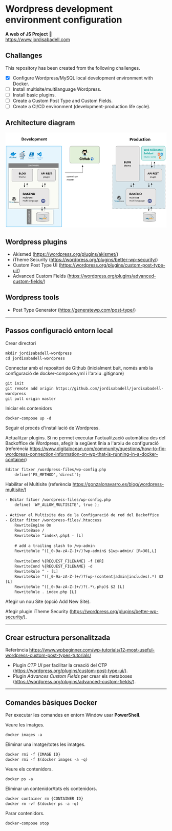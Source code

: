 # Wordpress development environment configuration
**A web of JS Project** :rocket:  
https://www.jordisabadell.com

## Challanges
This repository has been created from the following challenges.

- [x] Configure Wordpress/MySQL local development environment with Docker.
- [ ] Install multisite/multilanguage Wordpress.
- [ ] Install basic plugins.
- [ ] Create a Custom Post Type and Custom Fields.
- [ ] Create a CI/CD environment (development-production life cycle).

## Architecture diagram

![Image description](docs/architecture-diagram.png)

## Wordpress plugins
- Akismed (https://wordpress.org/plugins/akismet/)
- iTheme Security (https://wordpress.org/plugins/better-wp-security/)
- Custom Post Type UI (https://wordpress.org/plugins/custom-post-type-ui/)
- Advanced Custom Fields (https://wordpress.org/plugins/advanced-custom-fields/)

## Wordpress tools
- Post Type Generator (https://generatewp.com/post-type/)

---

## Passos configuració entorn local

Crear directori
```
mkdir jordisabadell-wordpress
cd jordisabadell-wordpress
```

Connectar amb el repositori de Github (inicialment buit, només amb la configuració de docker-compose.yml i l'arxiu .gitignore)
```
git init
git remote add origin https://github.com/jordisabadell/jordisabadell-wordpress
git pull origin master
```

Iniciar els contenidors
```
docker-compose up -d
```

Seguir el procés d'instal·lació de Wordpress.  

Actualitzar plugins. Si no permet executar l'actualització automàtica des del Backoffice de Wordpress, afegir la següent línia a l'arxiu de configuració (referència https://www.digitalocean.com/community/questions/how-to-fix-wordpress-connection-information-on-wp-that-is-running-in-a-docker-container)
```
Editar fitxer /wordpress-files/wp-config.php
    define('FS_METHOD','direct');
```

Habilitar el Multisite  (referència https://gonzalonavarro.es/blog/wordpress-multisite/)
```
- Editar fitxer /wordpress-files/wp-config.php
    define( 'WP_ALLOW_MULTISITE', true );

- Activar el Multisite des de la Configuració de red del Backoffice
- Editar fitxer /wordpress-files/.htaccess
    RewriteEngine On
    RewriteBase /
    RewriteRule ^index\.php$ - [L]

    # add a trailing slash to /wp-admin
    RewriteRule ^([_0-9a-zA-Z-]+/)?wp-admin$ $1wp-admin/ [R=301,L]

    RewriteCond %{REQUEST_FILENAME} -f [OR]
    RewriteCond %{REQUEST_FILENAME} -d
    RewriteRule ^ - [L]
    RewriteRule ^([_0-9a-zA-Z-]+/)?(wp-(content|admin|includes).*) $2 [L]
    RewriteRule ^([_0-9a-zA-Z-]+/)?(.*\.php)$ $2 [L]
    RewriteRule . index.php [L]
```

Afegir un nou Site (opció Add New Site).  

Afegir plugin iTheme Security (https://wordpress.org/plugins/better-wp-security/).

---

## Crear estructura personalitzada

Referència https://www.wpbeginner.com/wp-tutorials/12-most-useful-wordpress-custom-post-types-tutorials/

- Plugin *CTP UI* per facilitar la creació del CTP (https://wordpress.org/plugins/custom-post-type-ui/). 
- Plugin *Advances Custom Fields* per crear els metaboxes (https://wordpress.org/plugins/advanced-custom-fields/).

---

## Comandes bàsiques Docker 
Per executar les comandes en entorn Window usar **PowerShell**.

Veure les imatges.
```
docker images -a
```

Eliminar una imatge/totes les imatges.
```
docker rmi -f {IMAGE ID}
docker rmi -f $(docker images -a -q)
```

Veure els contenidors.
```
docker ps -a
```

Eliminar un contenidor/tots els contenidors.
```
docker container rm {CONTAINER ID}
docker rm -vf $(docker ps -a -q)
```

Parar contenidors.
```
docker-compose stop
```
